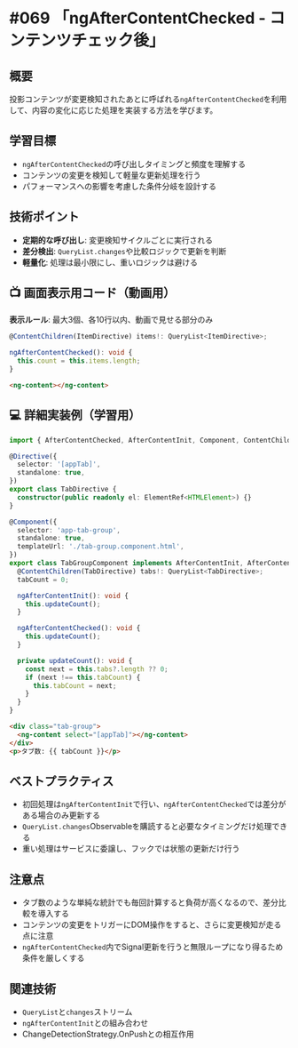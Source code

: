 # #069 「ngAfterContentChecked - コンテンツチェック後」

## 概要
投影コンテンツが変更検知されたあとに呼ばれる`ngAfterContentChecked`を利用して、内容の変化に応じた処理を実装する方法を学びます。

## 学習目標
- `ngAfterContentChecked`の呼び出しタイミングと頻度を理解する
- コンテンツの変更を検知して軽量な更新処理を行う
- パフォーマンスへの影響を考慮した条件分岐を設計する

## 技術ポイント
- **定期的な呼び出し**: 変更検知サイクルごとに実行される
- **差分検出**: `QueryList.changes`や比較ロジックで更新を判断
- **軽量化**: 処理は最小限にし、重いロジックは避ける

## 📺 画面表示用コード（動画用）
**表示ルール**: 最大3個、各10行以内、動画で見せる部分のみ

```typescript
@ContentChildren(ItemDirective) items!: QueryList<ItemDirective>;
```

```typescript
ngAfterContentChecked(): void {
  this.count = this.items.length;
}
```

```html
<ng-content></ng-content>
```

## 💻 詳細実装例（学習用）
```typescript
import { AfterContentChecked, AfterContentInit, Component, ContentChildren, Directive, QueryList } from '@angular/core';

@Directive({
  selector: '[appTab]',
  standalone: true,
})
export class TabDirective {
  constructor(public readonly el: ElementRef<HTMLElement>) {}
}

@Component({
  selector: 'app-tab-group',
  standalone: true,
  templateUrl: './tab-group.component.html',
})
export class TabGroupComponent implements AfterContentInit, AfterContentChecked {
  @ContentChildren(TabDirective) tabs!: QueryList<TabDirective>;
  tabCount = 0;

  ngAfterContentInit(): void {
    this.updateCount();
  }

  ngAfterContentChecked(): void {
    this.updateCount();
  }

  private updateCount(): void {
    const next = this.tabs?.length ?? 0;
    if (next !== this.tabCount) {
      this.tabCount = next;
    }
  }
}
```

```html
<div class="tab-group">
  <ng-content select="[appTab]"></ng-content>
</div>
<p>タブ数: {{ tabCount }}</p>
```

## ベストプラクティス
- 初回処理は`ngAfterContentInit`で行い、`ngAfterContentChecked`では差分がある場合のみ更新する
- `QueryList.changes`Observableを購読すると必要なタイミングだけ処理できる
- 重い処理はサービスに委譲し、フックでは状態の更新だけ行う

## 注意点
- タブ数のような単純な統計でも毎回計算すると負荷が高くなるので、差分比較を導入する
- コンテンツの変更をトリガーにDOM操作をすると、さらに変更検知が走る点に注意
- `ngAfterContentChecked`内でSignal更新を行うと無限ループになり得るため条件を厳しくする

## 関連技術
- `QueryList`と`changes`ストリーム
- `ngAfterContentInit`との組み合わせ
- ChangeDetectionStrategy.OnPushとの相互作用
